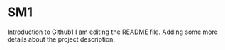 # SM1
Introduction to Github1
I am editing the README file. Adding some more details about the project description.

